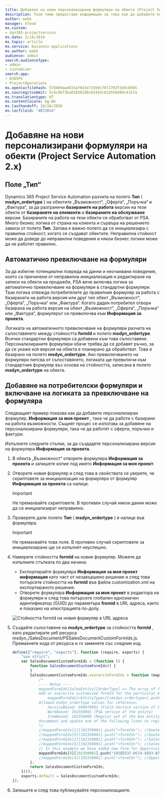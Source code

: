 ```yaml
---
title: Добавяне на нови персонализирани формуляри на обекти (Project Service Automation 2.x)
description: Тази тема предоставя информация за това как да добавите персонализирани формуляри на обекти за възможности, оферти, поръчки или фактури в Dynamics 365 Project Service Automation 2.x.
author: makk
manager: kfend
ms.custom:
- dyn365-projectservice
ms.date: 3/14/2019
ms.topic: article
ms.service: business-applications
ms.author: makk
audience: admin
search.audienceType:
- admin
- customizer
search.app:
- D365PS
- ProjectOperations
ms.openlocfilehash: 57d4b9aad433af6d3e73369c76f2793f349c6965
ms.sourcegitcommit: 5c4c9bf3ba018562d6cb3443c01d550489c415fa
ms.translationtype: HT
ms.contentlocale: bg-BG
ms.lasthandoff: 10/16/2020
ms.locfileid: "4072014"
---
```

# <a name="add-new-custom-entity-forms-project-service-automation-2x"></a>Добавяне на нови персонализирани формуляри на обекти (Project Service Automation 2.x)

## <a name="type-field"></a>Поле „Тип“ 

Dynamics 365 Project Service Automation разчита на полето **Тип** ( **msdyn\_ordertype** ) на обектите „Възможност“, „Оферта“, „Поръчка“ и „Фактура“, за да разграничи **базираните на работа** версии на тези обекти от **базираните на елементи** и **базираните на обслужване** версии. Базираните на работа на тези обекти се обработват от PSA. Много бизнес логика от страна на клиента и сървъра на решението зависи от полето **Тип**. Затова е важно полето да се инициализира с правилна стойност, когато се създават обектите. Неправилна стойност може да доведе до неправилни поведения и някои бизнес логики може да не работят правилно.

## <a name="automatic-form-switching"></a>Автоматично превключване на формуляри

За да избегне потенциални повреда на данни и неочаквани поведения, които са причинени от неправилна инициализация и редактиране на записи на обекти на продажби, PSA вече включва логика за автоматично превключване на формуляри в стандартни формуляри. Тази логика отвежда потребителите до правилния формуляр за работа с базираната на работа версия или друг тип обект „Възможност“, „Оферта“, „Поръчка“ или „Фактура“. Когато даден потребител отвори базирана на работа версия на обект „Възможност“, „Оферта“, „Поръчка“ или „Фактура“, формулярът се превключва към **Информация за проекта**.

Логиката на автоматичното превключване на формуляри разчита на съпоставянето между стойността **formId** и полето **msdyn\_ordertype**. Всички стандартни формуляри са добавени към това съпоставяне. Персонализираните формуляри обаче трябва да се добавят ръчно, за да се укаже коя версия на обекта е планирано да обработват. Това е базирано на полето **msdyn\_ordertype**. Ако превключването на формуляри липсва от съпоставянето, логиката ще превключи към стандартния формуляр въз основа на стойността, записана в полето **msdyn\_ordertype** на обекта.

## <a name="add-custom-forms-and-turn-on-the-form-switching-logic"></a>Добавяне на потребителски формуляри и включване на логиката за превключване на формуляра

Следващият пример показва как да добавите персонализиран формуляр, **Информация за моя проект** , така че да работи с базирани на работа възможности. Същият процес се използва за добавяне на персонализирани формуляри, така че да работят с оферти, поръчки и фактури.

Изпълнете следните стъпки, за да създадете персонализирана версия на формуляра **Информация за проекта**.

1. В обекта „Възможност“ отворете формуляра **Информация за проекта** и запишете копие под името **Информация за моя проект**.
2. Отворете новия формуляр и след това в свойствата се уверете, че скриптовете за инициализация на формуляра от формуляр **Информация за проекта** са налице. 

    > [!IMPORTANT]
    > Не премахвайте скриптовете. В противен случай някои данни може да се инициализират неправилно.

3. Проверете дали полето **Тип** ( **msdyn\_ordertype** ) е налице във формуляра. 

    > [!IMPORTANT]
    > Не премахвайте това поле. В противен случай скриптовете за инициализиране ще се изпълнят неуспешно.

4. Намерете стойността **formId** на новия формуляр. Можете да изпълните стъпката по два начина:

    - Експортирайте формуляра **Информация за моя проект информация** като част от незавършено решение и след това потърсете стойността на **formid** във файла customization.xml на експортираното решение.
    - Отворете формуляра **Информация за моя проект** в редактора на формуляри и след това потърсете глобален еднозначен идентификатор (GUID) до параметъра **fromid** в URL адреса, както е показано на илюстрацията по-долу.

    ![Стойността formId на новия формуляр в URL адреса](media/how-to-add-custom-forms-in-v2.0.png)

5. Създайте съпоставяне на **msdyn\_ordertype** за стойността **formId** , като редактирате уеб ресурса msdyn\_/SalesDocument/PSSalesDocumentCustomFormIds.js. Премахнете кода от ресурса и го заменете със следния код.

    ```javascript
    define(["require", "exports"], function (require, exports) {
        "use strict";
        var SalesDocumentCustomFormIds = (function () {
            function SalesDocumentCustomFormIds() {
            }
            SalesDocumentCustomFormIds.overwriteFormIds = function (mappedFormIds) {
                /*
                ---- Notes ----
                mappedFormIds[SalesEntity][OrderType] => The array of forms IDs that support particular entity and order type
                Add or overwrite customized formId for the particular entity and order type by calling:
                    mappedFormIds[<EntityType>][<msdyn_ordertype>].push("<formId>");
                Allowed msdyn_ordertype values for reference:
                    ServiceBased: 690970002 (Field Service version of the entity)
                    WorkBased: 192350001 (PSA version of the entity)
                    ItemBased: 192350000 (Regular out of the box entity)
                Uncomment and update one of the following lines to register custom PSA form for required entity:
                */      
                //mappedFormIds[1][192350001].push("<formId>"); //Quote
                //mappedFormIds[5][192350001].push("<formId>"); //Quote Line
                //mappedFormIds[2][192350001].push("<formId>"); //Sales Order
                //mappedFormIds[6][192350001].push("<formId>"); //Sales Order Line
                // In this example we have added new form for Opportunity
                mappedFormIds[0][192350001].push("192EE537-DCC4-45D3-B7AF-EA694B9113D2"); //Opportunity
                //mappedFormIds[4][192350001].push("<formId>"); //Opportunity Line
            };
            return SalesDocumentCustomFormIds;
        }());
        exports.default = SalesDocumentCustomFormIds;
    });
    ```

6. Запишете и след това публикувайте персонализациите.
